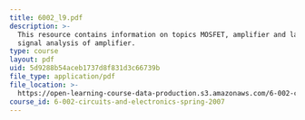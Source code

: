 ```yaml
---
title: 6002_l9.pdf
description: >-
  This resource contains information on topics MOSFET, amplifier and large
  signal analysis of amplifier.
type: course
layout: pdf
uid: 5d9288b54aceb1737d8f831d3c66739b
file_type: application/pdf
file_location: >-
  https://open-learning-course-data-production.s3.amazonaws.com/6-002-circuits-and-electronics-spring-2007/5d9288b54aceb1737d8f831d3c66739b_6002_l9.pdf
course_id: 6-002-circuits-and-electronics-spring-2007
---
```

